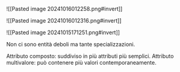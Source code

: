 ![[Pasted image 20241016012258.png#invert]]

![[Pasted image 20241016012316.png#invert]]

 ![[Pasted image 20241015171251.png#invert]]

Non ci sono entità deboli ma tante specializzazioni. 

Attributo composto: suddiviso in più attributi più semplici. 
Attributo multivalore: può contenere più valori contemporaneamente. 